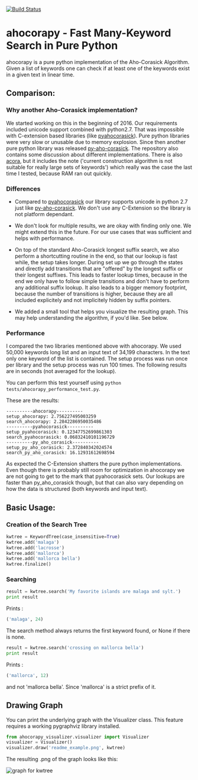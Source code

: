 [![Build Status](https://travis-ci.org/abusix/ahocorapy.svg?branch=master)](https://travis-ci.org/abusix/ahocorapy)

# ahocorapy - Fast Many-Keyword Search in Pure Python

ahocorapy is a pure python implementation of the Aho-Corasick Algorithm.
Given a list of keywords one can check if at least one of the keywords exist in a given text in linear time.

## Comparison:

### Why another Aho-Corasick implementation?

We started working on this in the beginning of 2016. Our requirements included unicode support combined with python2.7. That
was impossible with C-extension based libraries (like [pyahocorasick](https://github.com/WojciechMula/pyahocorasick/)). Pure 
python libraries were very slow or unusable due to memory explosion. Since then another pure python library was released 
[py-aho-corasick](https://github.com/JanFan/py-aho-corasick). The repository also contains some discussion about different
implementations. 
There is also [acora](https://github.com/scoder/acora), but it includes the note ('current construction algorithm is not 
suitable for really large sets of keywords') which really was the case the last time I tested, because RAM ran out quickly.

### Differences

- Compared to [pyahocorasick](https://github.com/WojciechMula/pyahocorasick/) our library supports unicode in python 2.7 just like [py-aho-corasick](https://github.com/JanFan/py-aho-corasick).
We don't use any C-Extension so the library is not platform dependant. 

- We don't look for multiple results, we are okay with finding only one. We might extend this in the future. 
For our use cases that was sufficient and helps with performance.

- On top of the standard Aho-Corasick longest suffix search, we also perform a shortcutting routine in the end, so
that our lookup is fast while, the setup takes longer. During set up we go through the states and directly add transitions that are
"offered" by the longest suffix or their longest suffixes. This leads to faster lookup times, because in the end we only have to
follow simple transitions and don't have to perform any additional suffix lookup. It also leads to a bigger memory footprint,
because the number of transitions is higher, because they are all included explicitely and not implicitely hidden by suffix pointers.

- We added a small tool that helps you visualize the resulting graph. This may help understanding the algorithm, if you'd like. See below.

### Performance

I compared the two libraries mentioned above with ahocorapy. We used 50,000 keywords long list and an input text of 34,199 characters.
In the text only one keyword of the list is contained.
The setup process was run once per library and the setup process was run 100 times. The following results are in seconds (not averaged for the lookup).

You can perform this test yourself using `python tests/ahocorapy_performance_test.py`.

These are the results:

```
----------ahocorapy----------
setup_ahocorapy: 2.756227495003259
search_ahocorapy: 2.2842286950035486
----------pyahocorasick----------
setup_pyahocorasick: 0.12347752699861303
search_pyahocorasick: 0.06832410101196729
----------py_aho_corasick----------
setup_py_aho_corasick: 2.372840342024574
search_py_aho_corasick: 16.12931612698594
```

As expected the C-Extension shatters the pure python implementations. Even though there is probably still room for optimization in
ahocorapy we are not going to get to the mark that pyahocorasick sets. Our lookups are faster than py_aho_corasick though, but that
can also vary depending on how the data is structured (both keywords and input text).


## Basic Usage:

### Creation of the Search Tree

```python
kwtree = KeywordTree(case_insensitive=True)
kwtree.add('malaga')
kwtree.add('lacrosse')
kwtree.add('mallorca')
kwtree.add('mallorca bella')
kwtree.finalize()
```

### Searching

```python
result = kwtree.search('My favorite islands are malaga and sylt.')
print result
```

Prints :
```python
('malaga', 24)
```

The search method always returns the first keyword found, or None if there is none.

```python
result = kwtree.search('crossing on mallorca bella')
print result
```

Prints :
```python
('mallorca', 12)
```
and not 'mallorca bella'. Since 'mallorca' is a strict prefix of it.

## Drawing Graph

You can print the underlying graph with the Visualizer class.
This feature requires a working pygraphviz library installed.

```python
from ahocorapy_visualizer.visualizer import Visualizer
visualizer = Visualizer()
visualizer.draw('readme_example.png', kwtree)
```

The resulting .png of the graph looks like this: 

![graph for kwtree](img/readme_example.png "Keyword Tree")


